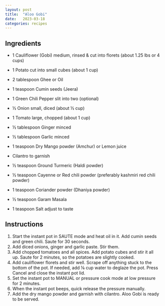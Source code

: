 ```yaml
---
layout: post
title:  "Aloo Gobi"
date:   2023-03-18
categories: recipes
---
```

Ingredients
--
- 1 Cauliflower (Gobi) medium, rinsed & cut into florets (about 1.25 lbs or 4 cups)
- 1 Potato cut into small cubes (about 1 cup)
- 2 tablespoon Ghee or Oil
- 1 teaspoon Cumin seeds (Jeera)
- 1 Green Chili Pepper slit into two (optional)
- ½ Onion small, diced (about ½ cup)
- 1 Tomato large, chopped (about 1 cup)
- ½ tablespoon Ginger minced
- ½ tablespoon Garlic minced
- 1 teaspoon Dry Mango powder (Amchur) or Lemon juice
- Cilantro to garnish


- ½ teaspoon Ground Turmeric (Haldi powder)
- ½ teaspoon Cayenne or Red chili powder (preferably kashmiri red chili powder)
- 1 teaspoon Coriander powder (Dhaniya powder)
- ½ teaspoon Garam Masala
- 1 teaspoon Salt adjust to taste

Instructions
--
1. Start the instant pot in SAUTE mode and heat oil in it. Add cumin seeds and green chili. Saute for 30 seconds.
2. Add diced onions, ginger and garlic paste. Stir them.
3. Add chopped tomatoes and all spices. Add potato cubes and stir it all up. Saute for 2 minutes, so the potatoes are slightly cooked.
4. Add cauliflower florets and stir well. Scrape off anything stuck to the bottom of the pot. If needed, add ⅛ cup water to deglaze the pot. Press Cancel and close the instant pot lid.
5. Set the instant pot to MANUAL or pressure cook mode at low pressure for 2 minutes.
6. When the instant pot beeps, quick release the pressure manually.
7. Add the dry mango powder and garnish with cilantro. Aloo Gobi is ready to be served.
